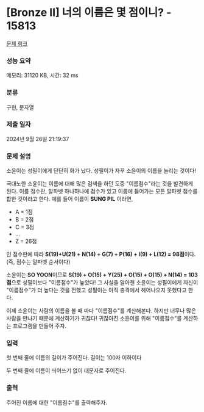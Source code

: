 # [Bronze II] 너의 이름은 몇 점이니? - 15813 

[문제 링크](https://www.acmicpc.net/problem/15813) 

### 성능 요약

메모리: 31120 KB, 시간: 32 ms

### 분류

구현, 문자열

### 제출 일자

2024년 9월 26일 21:19:37

### 문제 설명

<p>소윤이는 성필이에게 단단히 화가 났다. 성필이가 자꾸 소윤이의 이름을 놀리는 것이다!</p>

<p>극대노한 소윤이는 이름에 대해 많은 검색을 하던 도중 "이름점수"라는 것을 발견하게 된다. 이름 점수란, 알파벳 하나하나에 점수가 있고 이름에 들어가는 모든 알파벳 점수를 합한 것이라고 한다. 예를 들어 이름이 <strong>SUNG PIL</strong> 이라면,</p>

<ul>
	<li>A = 1점</li>
	<li>B = 2점</li>
	<li>C = 3점</li>
	<li>...</li>
	<li>Z = 26점</li>
</ul>

<p>인 점수판에 따라 <strong>S(19)+U(21) + N(14) + G(7) + P(16) + I(9) + L(12) = 98점</strong>이다. (즉, 점수는 알파벳 순서이다) </p>

<p>소윤이는 <strong>SO YOON</strong>이므로 <strong>S(19) + O(15) + Y(25) + O(15) + O(15) + N(14) = 103점</strong>으로 성필이보다 "이름점수"가 높았다! 그 사실을 알아챈 소윤이는 성필이에게 자신이 "이름점수"가 더 높다는 것을 전했고 성필이는 아직 충격에서 헤어나오지 못했다고 한다.</p>

<p>이제 소윤이는 사람의 이름을 볼 때 마다 "이름점수"를 계산해본다. 하지만 너무나 많은 사람을 만나기 때문에 계산하기가 귀찮다! 귀찮아진 소윤이를 위해 "이름점수"를 계산하는 프로그램을 만들어 주자.</p>

### 입력 

 <p>첫 번째 줄에 이름의 길이가 주어진다. 길이는 100자 이하이다</p>

<p>두 번째 줄에 이름이 띄어쓰기 없이 대문자로 주어진다.</p>

### 출력 

 <p>주어진 이름에 대한 "이름점수"를 출력해주자.</p>

